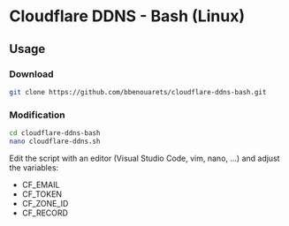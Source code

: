 # Cloudflare DDNS - Bash (Linux)
## Usage
### Download
```bash
git clone https://github.com/bbenouarets/cloudflare-ddns-bash.git
```

### Modification
```bash
cd cloudflare-ddns-bash
nano cloudflare-ddns.sh
```

Edit the script with an editor (Visual Studio Code, vim, nano, ...) and adjust the variables:
- CF_EMAIL
- CF_TOKEN
- CF_ZONE_ID
- CF_RECORD